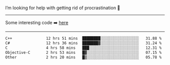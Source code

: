 I’m looking for help with getting rid of procrastination 🤔

-----

Some interesting code :arrow_right: [here](https://github.com/zhen8838/playground)

-----

<!--START_SECTION:waka-->

```txt
C++               12 hrs 51 mins  ████████░░░░░░░░░░░░░░░░░   31.88 %
C#                12 hrs 36 mins  ███████▓░░░░░░░░░░░░░░░░░   31.24 %
C                 4 hrs 58 mins   ███░░░░░░░░░░░░░░░░░░░░░░   12.31 %
Objective-C       2 hrs 53 mins   █▓░░░░░░░░░░░░░░░░░░░░░░░   07.15 %
Other             2 hrs 20 mins   █▒░░░░░░░░░░░░░░░░░░░░░░░   05.78 %
```

<!--END_SECTION:waka-->

<!--
**zhen8838/zhen8838** is a ✨ _special_ ✨ repository because its `README.md` (this file) appears on your GitHub profile.

Here are some ideas to get you started:

- 🔭 I’m currently working on ...
- 🌱 I’m currently learning ...
- 👯 I’m looking to collaborate on ...
 ...
- 💬 Ask me about ...
- 📫 How to reach me: ...
- 😄 Pronouns: ...
- ⚡ Fun fact: ...
-->
